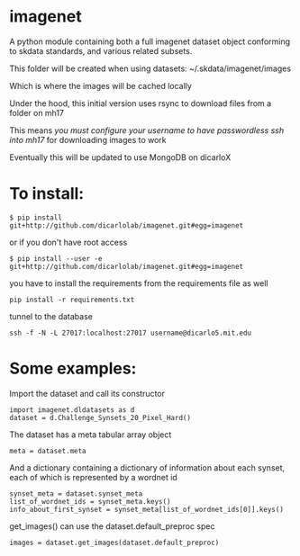 imagenet
========

A python module containing both a full
imagenet dataset object conforming to skdata standards, and various related subsets.

This folder will be created when using datasets:
~/.skdata/imagenet/images

Which is where the images will be cached locally

Under the hood, this initial version uses rsync to download files from a folder on mh17

This means _you must configure your username to have passwordless ssh into mh17_ for downloading images to work

Eventually this will be updated to use MongoDB on dicarloX



To install:
===============

```
$ pip install git+http://github.com/dicarlolab/imagenet.git#egg=imagenet
```

or if you don't have root access

```
$ pip install --user -e git+http://github.com/dicarlolab/imagenet.git#egg=imagenet
```
you have to install the requirements from the requirements file as well

```
pip install -r requirements.txt
```

tunnel to the database

```
ssh -f -N -L 27017:localhost:27017 username@dicarlo5.mit.edu
```

Some examples:
=====================

Import the dataset and call its constructor


```
import imagenet.dldatasets as d
dataset = d.Challenge_Synsets_20_Pixel_Hard()
```


The dataset has a meta tabular array object

```
meta = dataset.meta
```

And a dictionary containing a dictionary of information about each synset, each of which is represented by a wordnet id

```
synset_meta = dataset.synset_meta
list_of_wordnet_ids = synset_meta.keys()
info_about_first_synset = synset_meta[list_of_wordnet_ids[0]].keys()
```

get_images() can use the dataset.default_preproc spec

```
images = dataset.get_images(dataset.default_preproc)
```



